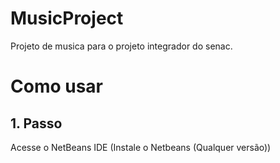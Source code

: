 # MusicProject
Projeto de musica para o projeto integrador do senac.

# Como usar
## 1. Passo
Acesse o NetBeans IDE (Instale o Netbeans (Qualquer versão))
